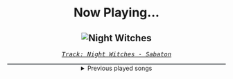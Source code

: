 <div align="center"> 
<h1>Now Playing...</h1>

![Night Witches](https://i.scdn.co/image/ab67616d00001e02735eecca68d3bb03e2e35a75)
--
_<samp><a href="https://open.spotify.com/track/1xBRGN41DWx2vwNFY5CvGe">Track: Night Witches - Sabaton</a></samp>_

<div style="border: 1px #4B5054 solid"></div>
<details>
  <summary>
    Previous played songs
  </summary>
  <table>
    <thead>
      <tr>
        <th>
          Artist
        </th>
        <th>
          Song
        </th>
        <th>
          Link
        </th>
      </tr>
    </thead>
    <tbody>
      <tr><td>Sabaton</td><td>Night Witches</td><td><a href="https://open.spotify.com/track/1xBRGN41DWx2vwNFY5CvGe">https://open.spotify.com/track/1xBRGN41DWx2vwNFY5CvGe</a></td></tr><tr><td>Chris Christodoulou</td><td>The Rain Formerly Known as Purple</td><td><a href="https://open.spotify.com/track/5KEoPtv1mCNpF9Ne75kozY">https://open.spotify.com/track/5KEoPtv1mCNpF9Ne75kozY</a></td></tr><tr><td>Mister Ethan</td><td>elevator music meme song (TRAP)</td><td><a href="https://open.spotify.com/track/6mRwhCZx2RLutsWC7RcCF8">https://open.spotify.com/track/6mRwhCZx2RLutsWC7RcCF8</a></td></tr><tr><td>Motionless In White</td><td>Red, White & Boom (feat. Caleb Shomo)</td><td><a href="https://open.spotify.com/track/0JGfANN7zFpb3NbRzYKXrp">https://open.spotify.com/track/0JGfANN7zFpb3NbRzYKXrp</a></td></tr><tr><td>Motionless In White</td><td>Cause Of Death</td><td><a href="https://open.spotify.com/track/1JMrmmvPZvwdKOnti8wbmC">https://open.spotify.com/track/1JMrmmvPZvwdKOnti8wbmC</a></td></tr><tr><td>Motionless In White</td><td>Werewolf</td><td><a href="https://open.spotify.com/track/1e1rQNYCZToyBDDka1Io34">https://open.spotify.com/track/1e1rQNYCZToyBDDka1Io34</a></td></tr><tr><td>Motionless In White</td><td>Porcelain</td><td><a href="https://open.spotify.com/track/0RVy4QZozImoktsPqdcEv3">https://open.spotify.com/track/0RVy4QZozImoktsPqdcEv3</a></td></tr><tr><td>Motionless In White</td><td>Slaughterhouse (feat. Bryan Garris Of Knocked Loose)</td><td><a href="https://open.spotify.com/track/2ClgEn1FZxchrqRZ04JZzj">https://open.spotify.com/track/2ClgEn1FZxchrqRZ04JZzj</a></td></tr><tr><td>Motionless In White</td><td>Cyberhex</td><td><a href="https://open.spotify.com/track/2vNUATEUKbavRo2gMjHs2S">https://open.spotify.com/track/2vNUATEUKbavRo2gMjHs2S</a></td></tr><tr><td>Motionless In White</td><td>Burned At Both Ends II</td><td><a href="https://open.spotify.com/track/0iSTQWpqF9kYgeck7GelOR">https://open.spotify.com/track/0iSTQWpqF9kYgeck7GelOR</a></td></tr><tr><td>Motionless In White</td><td>We Become The Night</td><td><a href="https://open.spotify.com/track/3Wqksj2gO4wcxWMwjAZ8AE">https://open.spotify.com/track/3Wqksj2gO4wcxWMwjAZ8AE</a></td></tr><tr><td>Motionless In White</td><td>B.F.B.T.G.: Corpse Nation</td><td><a href="https://open.spotify.com/track/6Aqyd2xeESP6HhUbbZvHoJ">https://open.spotify.com/track/6Aqyd2xeESP6HhUbbZvHoJ</a></td></tr><tr><td>Motionless In White</td><td>Meltdown</td><td><a href="https://open.spotify.com/track/6w3hTgFYPaUo6WFz2tEOtX">https://open.spotify.com/track/6w3hTgFYPaUo6WFz2tEOtX</a></td></tr><tr><td>Motionless In White</td><td>Scoring The End Of The World (feat. Mick Gordon)</td><td><a href="https://open.spotify.com/track/0Tkgl0sQyr6QO0IGmS8aa5">https://open.spotify.com/track/0Tkgl0sQyr6QO0IGmS8aa5</a></td></tr><tr><td>Enter Shikari</td><td>(pls) set me on fire</td><td><a href="https://open.spotify.com/track/1e2pxuvuShWJzb5cPZHUDN">https://open.spotify.com/track/1e2pxuvuShWJzb5cPZHUDN</a></td></tr><tr><td>Enter Shikari</td><td>(pls) set me on fire</td><td><a href="https://open.spotify.com/track/1e2pxuvuShWJzb5cPZHUDN">https://open.spotify.com/track/1e2pxuvuShWJzb5cPZHUDN</a></td></tr><tr><td>Enter Shikari</td><td>(pls) set me on fire</td><td><a href="https://open.spotify.com/track/1e2pxuvuShWJzb5cPZHUDN">https://open.spotify.com/track/1e2pxuvuShWJzb5cPZHUDN</a></td></tr><tr><td>Enter Shikari</td><td>(pls) set me on fire</td><td><a href="https://open.spotify.com/track/1e2pxuvuShWJzb5cPZHUDN">https://open.spotify.com/track/1e2pxuvuShWJzb5cPZHUDN</a></td></tr><tr><td>Anbu Monastir</td><td>Madara Uchiha Origin</td><td><a href="https://open.spotify.com/track/3otEUEkrLWszdsW8Ppi7In">https://open.spotify.com/track/3otEUEkrLWszdsW8Ppi7In</a></td></tr><tr><td>Dreamcatcher</td><td>REASON</td><td><a href="https://open.spotify.com/track/2RqjrPwWWk6MOo6YzqYJ6U">https://open.spotify.com/track/2RqjrPwWWk6MOo6YzqYJ6U</a></td></tr>
    </tbody>
  </table>
</details>

</div>
